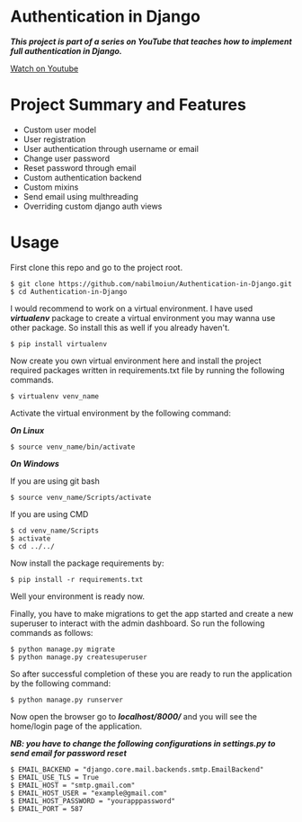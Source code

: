 # Authentication in Django

***This project is part of a series on YouTube that teaches how to implement full authentication in Django.***

[Watch on Youtube](https://www.youtube.com/watch?v=nYcWtM-fU0M&list=PLoomN1iY7V9m3o1prTA-z6sxUFf9jLf8l)

Project Summary and Features
================

  + Custom user model
  + User registration
  + User authentication through username or email
  + Change user password
  + Reset password through email
  + Custom authentication backend
  + Custom mixins
  + Send email using multhreading
  + Overriding custom django auth views

Usage
=================

First clone this repo and go to the project root.

    $ git clone https://github.com/nabilmoiun/Authentication-in-Django.git
    $ cd Authentication-in-Django

I would recommend to work on a virtual environment. I have used ***virtualenv*** package to create a virtual environment you may wanna use other package. So install this as well if you already haven't.

    $ pip install virtualenv
    
Now create you own virtual environment here and install the project required packages written in requirements.txt file by running the following commands.

    $ virtualenv venv_name

Activate the virtual environment by the following command:


***On Linux***

    $ source venv_name/bin/activate
    
***On Windows***

If you are using git bash

    $ source venv_name/Scripts/activate
    
If you are using CMD

    $ cd venv_name/Scripts
    $ activate
    $ cd ../../
    
    
Now install the package requirements by:

    $ pip install -r requirements.txt
    
Well your environment is ready now.

Finally, you have to make migrations to get the app started and create a new superuser to interact with the admin dashboard.
So run the following commands as follows:

    $ python manage.py migrate
    $ python manage.py createsuperuser

So after successful completion of these you are ready to run the application by the following command:

    $ python manage.py runserver
    
Now open the browser go to ***localhost/8000/*** and you will see the home/login page of the application.


***NB: you have to change the following configurations in settings.py to send email for password reset***


    $ EMAIL_BACKEND = "django.core.mail.backends.smtp.EmailBackend"
    $ EMAIL_USE_TLS = True
    $ EMAIL_HOST = "smtp.gmail.com"
    $ EMAIL_HOST_USER = "example@gmail.com"
    $ EMAIL_HOST_PASSWORD = "yourapppassword"
    $ EMAIL_PORT = 587


